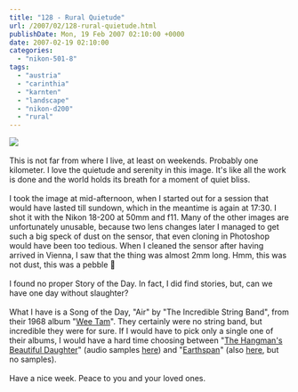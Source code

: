 ```yaml
---
title: "128 - Rural Quietude"
url: /2007/02/128-rural-quietude.html
publishDate: Mon, 19 Feb 2007 02:10:00 +0000
date: 2007-02-19 02:10:00
categories: 
  - "nikon-501-8"
tags: 
  - "austria"
  - "carinthia"
  - "karnten"
  - "landscape"
  - "nikon-d200"
  - "rural"
---
```

<a href="https://d25zfm9zpd7gm5.cloudfront.net/1200x1200/2007/20070218_155524_nx.jpg"><img src="https://d25zfm9zpd7gm5.cloudfront.net/0600x0600/2007/20070218_155524_nx.jpg"/></a><br/><br/>This is not far from where I live, at least on weekends. Probably one kilometer. I love the quietude and serenity in this image. It's like all the work is done and the world holds its breath for a moment of quiet bliss.<br/><br/>I took the image at mid-afternoon, when I started out for a session that would have lasted till sundown, which in the meantime is again at 17:30. I shot it with the Nikon 18-200 at 50mm and f11. Many of the other images are unfortunately unusable, because two lens changes later I managed to get such a big speck of dust on the sensor, that even cloning in Photoshop would have been too tedious. When I cleaned the sensor after having arrived in Vienna, I saw that the thing was almost 2mm long. Hmm, this was not dust, this was a pebble 🙂<br/><br/>I found no proper Story of the Day. In fact, I did find stories, but, can we have one day without slaughter?<br/><br/>What I have is a Song of the Day, "Air" by "The Incredible String Band", from their 1968 album "<a href="http://www.amazon.com/Wee-Huge-Incredible-String-Band/dp/B00006BC50" target="_blank">Wee Tam</a>". They certainly were no string band, but incredible they were for sure. If I would have to pick only a single one of their albums, I would have a hard time choosing between "<a href="http://www.amazon.com/Hangmans-Beautiful-Daughter-Incredible-String/dp/B0000263JN" target="_blank">The Hangman's Beautiful Daughter</a>" (audio samples <a href="http://www.amazon.com/5000-Spirits-Hangmans-Beautiful-Daughter/dp/B00006BC4Z" target="_blank">here</a>) and "<a href="http://www.amazon.com/Earthspan-Incredible-String-Band/dp/B0000011TS" target="_blank">Earthspan</a>" (also <a href="http://www.amazon.com/Earthspan-Ruinous-Feud-Incredible-String/dp/B00027EFM0" target="_blank">here</a>, but no samples).<br/><br/>Have a nice week. Peace to you and your loved ones.
